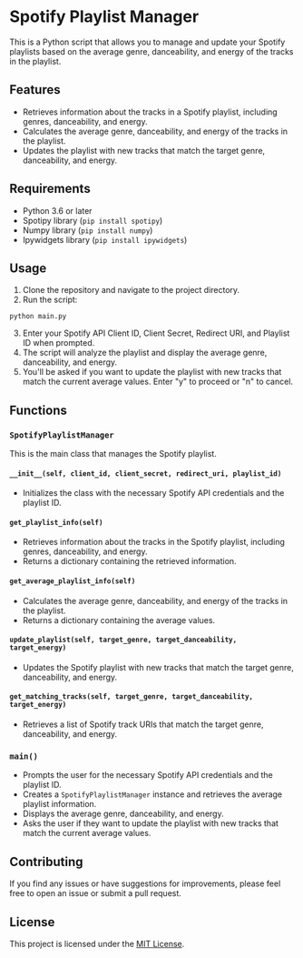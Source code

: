 # Spotify Playlist Manager

This is a Python script that allows you to manage and update your Spotify playlists based on the average genre, danceability, and energy of the tracks in the playlist.

## Features

- Retrieves information about the tracks in a Spotify playlist, including genres, danceability, and energy.
- Calculates the average genre, danceability, and energy of the tracks in the playlist.
- Updates the playlist with new tracks that match the target genre, danceability, and energy.

## Requirements

- Python 3.6 or later
- Spotipy library (`pip install spotipy`)
- Numpy library (`pip install numpy`)
- Ipywidgets library (`pip install ipywidgets`)

## Usage

1. Clone the repository and navigate to the project directory.
2. Run the script:

```
python main.py
```

3. Enter your Spotify API Client ID, Client Secret, Redirect URI, and Playlist ID when prompted.
4. The script will analyze the playlist and display the average genre, danceability, and energy.
5. You'll be asked if you want to update the playlist with new tracks that match the current average values. Enter "y" to proceed or "n" to cancel.

## Functions

### `SpotifyPlaylistManager`

This is the main class that manages the Spotify playlist.

#### `__init__(self, client_id, client_secret, redirect_uri, playlist_id)`
- Initializes the class with the necessary Spotify API credentials and the playlist ID.

#### `get_playlist_info(self)`
- Retrieves information about the tracks in the Spotify playlist, including genres, danceability, and energy.
- Returns a dictionary containing the retrieved information.

#### `get_average_playlist_info(self)`
- Calculates the average genre, danceability, and energy of the tracks in the playlist.
- Returns a dictionary containing the average values.

#### `update_playlist(self, target_genre, target_danceability, target_energy)`
- Updates the Spotify playlist with new tracks that match the target genre, danceability, and energy.

#### `get_matching_tracks(self, target_genre, target_danceability, target_energy)`
- Retrieves a list of Spotify track URIs that match the target genre, danceability, and energy.

### `main()`
- Prompts the user for the necessary Spotify API credentials and the playlist ID.
- Creates a `SpotifyPlaylistManager` instance and retrieves the average playlist information.
- Displays the average genre, danceability, and energy.
- Asks the user if they want to update the playlist with new tracks that match the current average values.

## Contributing

If you find any issues or have suggestions for improvements, please feel free to open an issue or submit a pull request.

## License

This project is licensed under the [MIT License](LICENSE).
